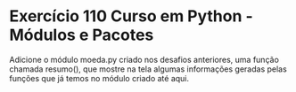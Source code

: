 # Exercício 110 Curso em Python - Módulos e Pacotes

Adicione o módulo moeda.py criado nos desafios anteriores, uma função chamada resumo(), que mostre na tela algumas informações geradas pelas funções que já temos no módulo criado até aqui.